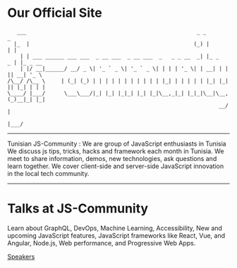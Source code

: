 # Our Official Site 

```
   ___                                                      _ _          _
  |_  |                                                    (_) |        | |
    | | ___ ______ ___ ___  _ __ ___  _ __ ___  _   _ _ __  _| |_ _   _ | |_ _ __
    | |/ __|______/ __/ _ \| '_ ` _ \| '_ ` _ \| | | | '_ \| | __| | | || __| '_ \
/\__/ /\__ \     | (_| (_) | | | | | | | | | | | |_| | | | | | |_| |_| || |_| | | |
\____/ |___/      \___\___/|_| |_| |_|_| |_| |_|\__,_|_| |_|_|\__|\__, (_)__|_| |_|
                                                                   __/ |
                                                                  |___/
```

--- 

Tunisian JS-Community : We are group of JavaScript enthusiasts in Tunisia We discuss js tips, tricks, hacks and framework each month in Tunisia. We meet to share information, demos, new technologies, ask questions and learn together. We cover client-side and server-side JavaScript innovation in the local tech community.

---

# Talks at JS-Community

Learn about GraphQL, DevOps, Machine Learning, Accessibility, New and upcoming JavaScript features, JavaScript frameworks like React, Vue, and Angular, Node.js, Web performance, and Progressive Web Apps.

[Speakers](http://js-community.tn/#speakers)
